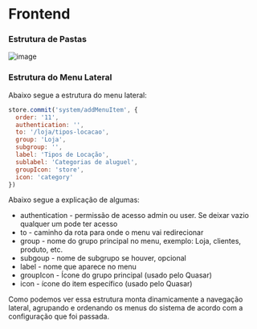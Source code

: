 # Frontend
### Estrutura de Pastas
![image](https://github.com/user-attachments/assets/064c260f-06f5-425b-890c-107e57c82e27)
 <br>

### Estrutura do Menu Lateral
Abaixo segue a estrutura do menu lateral:

```js
store.commit('system/addMenuItem', {
  order: '11',
  authentication: '',
  to: '/loja/tipos-locacao',
  group: 'Loja',
  subgroup: '',
  label: 'Tipos de Locação',
  sublabel: 'Categorias de aluguel',
  groupIcon: 'store',
  icon: 'category'
})
```

Abaixo segue a explicação de algumas:
* authentication - permissão de acesso admin ou user. Se deixar vazio qualquer um pode ter acesso
* to - caminho da rota para onde o menu vai redirecionar
* group - nome do grupo principal no menu, exemplo: Loja, clientes, produto, etc.
* subgoup - nome de subgrupo se houver, opcional
* label - nome que aparece no menu
* groupIcon - Ícone do grupo principal (usado pelo Quasar)
* icon - ícone do item específico (usado pelo Quasar)

Como podemos ver essa estrutura monta dinamicamente a navegação lateral, agrupando e ordenando os menus do sistema de acordo com a configuração que foi passada.
